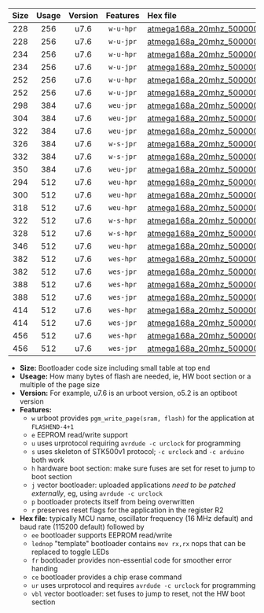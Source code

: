 |Size|Usage|Version|Features|Hex file|
|:-:|:-:|:-:|:-:|:--|
|228|256|u7.6|`w-u-hpr`|[atmega168a_20mhz_500000bps_ur.hex](https://raw.githubusercontent.com/stefanrueger/urboot/main/atmega168a_20mhz_500000bps_ur.hex)|
|228|256|u7.6|`w-u-jpr`|[atmega168a_20mhz_500000bps_ur_vbl.hex](https://raw.githubusercontent.com/stefanrueger/urboot/main/atmega168a_20mhz_500000bps_ur_vbl.hex)|
|234|256|u7.6|`w-u-hpr`|[atmega168a_20mhz_500000bps_lednop_ur.hex](https://raw.githubusercontent.com/stefanrueger/urboot/main/atmega168a_20mhz_500000bps_lednop_ur.hex)|
|234|256|u7.6|`w-u-jpr`|[atmega168a_20mhz_500000bps_lednop_ur_vbl.hex](https://raw.githubusercontent.com/stefanrueger/urboot/main/atmega168a_20mhz_500000bps_lednop_ur_vbl.hex)|
|252|256|u7.6|`w-u-hpr`|[atmega168a_20mhz_500000bps_lednop_fr_ur.hex](https://raw.githubusercontent.com/stefanrueger/urboot/main/atmega168a_20mhz_500000bps_lednop_fr_ur.hex)|
|252|256|u7.6|`w-u-jpr`|[atmega168a_20mhz_500000bps_lednop_fr_ur_vbl.hex](https://raw.githubusercontent.com/stefanrueger/urboot/main/atmega168a_20mhz_500000bps_lednop_fr_ur_vbl.hex)|
|298|384|u7.6|`weu-jpr`|[atmega168a_20mhz_500000bps_ee_ur_vbl.hex](https://raw.githubusercontent.com/stefanrueger/urboot/main/atmega168a_20mhz_500000bps_ee_ur_vbl.hex)|
|304|384|u7.6|`weu-jpr`|[atmega168a_20mhz_500000bps_ee_lednop_ur_vbl.hex](https://raw.githubusercontent.com/stefanrueger/urboot/main/atmega168a_20mhz_500000bps_ee_lednop_ur_vbl.hex)|
|322|384|u7.6|`weu-jpr`|[atmega168a_20mhz_500000bps_ee_lednop_fr_ur_vbl.hex](https://raw.githubusercontent.com/stefanrueger/urboot/main/atmega168a_20mhz_500000bps_ee_lednop_fr_ur_vbl.hex)|
|326|384|u7.6|`w-s-jpr`|[atmega168a_20mhz_500000bps_vbl.hex](https://raw.githubusercontent.com/stefanrueger/urboot/main/atmega168a_20mhz_500000bps_vbl.hex)|
|332|384|u7.6|`w-s-jpr`|[atmega168a_20mhz_500000bps_lednop_vbl.hex](https://raw.githubusercontent.com/stefanrueger/urboot/main/atmega168a_20mhz_500000bps_lednop_vbl.hex)|
|350|384|u7.6|`weu-jpr`|[atmega168a_20mhz_500000bps_ee_lednop_fr_ce_ur_vbl.hex](https://raw.githubusercontent.com/stefanrueger/urboot/main/atmega168a_20mhz_500000bps_ee_lednop_fr_ce_ur_vbl.hex)|
|294|512|u7.6|`weu-hpr`|[atmega168a_20mhz_500000bps_ee_ur.hex](https://raw.githubusercontent.com/stefanrueger/urboot/main/atmega168a_20mhz_500000bps_ee_ur.hex)|
|300|512|u7.6|`weu-hpr`|[atmega168a_20mhz_500000bps_ee_lednop_ur.hex](https://raw.githubusercontent.com/stefanrueger/urboot/main/atmega168a_20mhz_500000bps_ee_lednop_ur.hex)|
|318|512|u7.6|`weu-hpr`|[atmega168a_20mhz_500000bps_ee_lednop_fr_ur.hex](https://raw.githubusercontent.com/stefanrueger/urboot/main/atmega168a_20mhz_500000bps_ee_lednop_fr_ur.hex)|
|322|512|u7.6|`w-s-hpr`|[atmega168a_20mhz_500000bps.hex](https://raw.githubusercontent.com/stefanrueger/urboot/main/atmega168a_20mhz_500000bps.hex)|
|328|512|u7.6|`w-s-hpr`|[atmega168a_20mhz_500000bps_lednop.hex](https://raw.githubusercontent.com/stefanrueger/urboot/main/atmega168a_20mhz_500000bps_lednop.hex)|
|346|512|u7.6|`weu-hpr`|[atmega168a_20mhz_500000bps_ee_lednop_fr_ce_ur.hex](https://raw.githubusercontent.com/stefanrueger/urboot/main/atmega168a_20mhz_500000bps_ee_lednop_fr_ce_ur.hex)|
|382|512|u7.6|`wes-hpr`|[atmega168a_20mhz_500000bps_ee.hex](https://raw.githubusercontent.com/stefanrueger/urboot/main/atmega168a_20mhz_500000bps_ee.hex)|
|382|512|u7.6|`wes-jpr`|[atmega168a_20mhz_500000bps_ee_vbl.hex](https://raw.githubusercontent.com/stefanrueger/urboot/main/atmega168a_20mhz_500000bps_ee_vbl.hex)|
|388|512|u7.6|`wes-hpr`|[atmega168a_20mhz_500000bps_ee_lednop.hex](https://raw.githubusercontent.com/stefanrueger/urboot/main/atmega168a_20mhz_500000bps_ee_lednop.hex)|
|388|512|u7.6|`wes-jpr`|[atmega168a_20mhz_500000bps_ee_lednop_vbl.hex](https://raw.githubusercontent.com/stefanrueger/urboot/main/atmega168a_20mhz_500000bps_ee_lednop_vbl.hex)|
|414|512|u7.6|`wes-hpr`|[atmega168a_20mhz_500000bps_ee_lednop_fr.hex](https://raw.githubusercontent.com/stefanrueger/urboot/main/atmega168a_20mhz_500000bps_ee_lednop_fr.hex)|
|414|512|u7.6|`wes-jpr`|[atmega168a_20mhz_500000bps_ee_lednop_fr_vbl.hex](https://raw.githubusercontent.com/stefanrueger/urboot/main/atmega168a_20mhz_500000bps_ee_lednop_fr_vbl.hex)|
|456|512|u7.6|`wes-hpr`|[atmega168a_20mhz_500000bps_ee_lednop_fr_ce.hex](https://raw.githubusercontent.com/stefanrueger/urboot/main/atmega168a_20mhz_500000bps_ee_lednop_fr_ce.hex)|
|456|512|u7.6|`wes-jpr`|[atmega168a_20mhz_500000bps_ee_lednop_fr_ce_vbl.hex](https://raw.githubusercontent.com/stefanrueger/urboot/main/atmega168a_20mhz_500000bps_ee_lednop_fr_ce_vbl.hex)|

- **Size:** Bootloader code size including small table at top end
- **Useage:** How many bytes of flash are needed, ie, HW boot section or a multiple of the page size
- **Version:** For example, u7.6 is an urboot version, o5.2 is an optiboot version
- **Features:**
  + `w` urboot provides `pgm_write_page(sram, flash)` for the application at `FLASHEND-4+1`
  + `e` EEPROM read/write support
  + `u` uses urprotocol requiring `avrdude -c urclock` for programming
  + `s` uses skeleton of STK500v1 protocol; `-c urclock` and `-c arduino` both work
  + `h` hardware boot section: make sure fuses are set for reset to jump to boot section
  + `j` vector bootloader: uploaded applications *need to be patched externally*, eg, using `avrdude -c urclock`
  + `p` bootloader protects itself from being overwritten
  + `r` preserves reset flags for the application in the register R2
- **Hex file:** typically MCU name, oscillator frequency (16 MHz default) and baud rate (115200 default) followed by
  + `ee` bootloader supports EEPROM read/write
  + `lednop` "template" bootloader contains `mov rx,rx` nops that can be replaced to toggle LEDs
  + `fr` bootloader provides non-essential code for smoother error handing
  + `ce` bootloader provides a chip erase command
  + `ur` uses urprotocol and requires `avrdude -c urclock` for programming
  + `vbl` vector bootloader: set fuses to jump to reset, not the HW boot section
